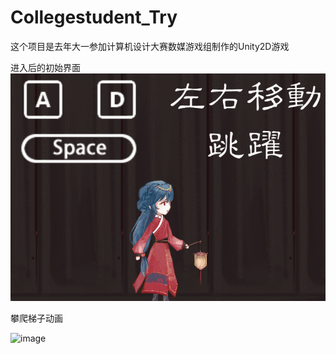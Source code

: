 # Collegestudent_Try
这个项目是去年大一参加计算机设计大赛数媒游戏组制作的Unity2D游戏


进入后的初始界面
![image](https://github.com/amadeus233/Collegestudent_Try/blob/master/start.gif)


攀爬梯子动画


![image](https://github.com/amadeus233/Collegestudent_Try/blob/master/clmb.gif)
